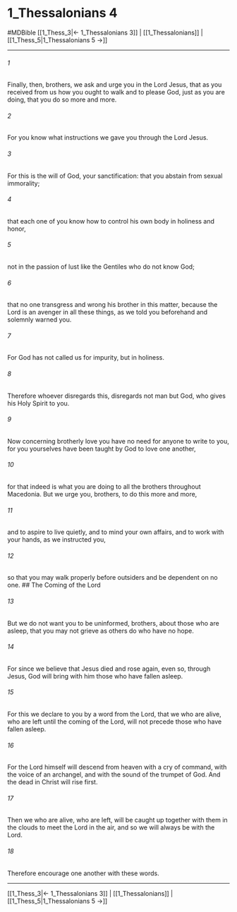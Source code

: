 # 1_Thessalonians 4
#MDBible
[[1_Thess_3|← 1_Thessalonians 3]] | [[1_Thessalonians]] | [[1_Thess_5|1_Thessalonians 5 →]]

***

###### 1 

Finally, then, brothers, we ask and urge you in the Lord Jesus, that as you received from us how you ought to walk and to please God, just as you are doing, that you do so more and more. 

###### 2 

For you know what instructions we gave you through the Lord Jesus. 

###### 3 

For this is the will of God, your sanctification: that you abstain from sexual immorality; 

###### 4 

that each one of you know how to control his own body in holiness and honor, 

###### 5 

not in the passion of lust like the Gentiles who do not know God; 

###### 6 

that no one transgress and wrong his brother in this matter, because the Lord is an avenger in all these things, as we told you beforehand and solemnly warned you. 

###### 7 

For God has not called us for impurity, but in holiness. 

###### 8 

Therefore whoever disregards this, disregards not man but God, who gives his Holy Spirit to you. 

###### 9 

Now concerning brotherly love you have no need for anyone to write to you, for you yourselves have been taught by God to love one another, 

###### 10 

for that indeed is what you are doing to all the brothers throughout Macedonia. But we urge you, brothers, to do this more and more, 

###### 11 

and to aspire to live quietly, and to mind your own affairs, and to work with your hands, as we instructed you, 

###### 12 

so that you may walk properly before outsiders and be dependent on no one. ## The Coming of the Lord 

###### 13 

But we do not want you to be uninformed, brothers, about those who are asleep, that you may not grieve as others do who have no hope. 

###### 14 

For since we believe that Jesus died and rose again, even so, through Jesus, God will bring with him those who have fallen asleep. 

###### 15 

For this we declare to you by a word from the Lord, that we who are alive, who are left until the coming of the Lord, will not precede those who have fallen asleep. 

###### 16 

For the Lord himself will descend from heaven with a cry of command, with the voice of an archangel, and with the sound of the trumpet of God. And the dead in Christ will rise first. 

###### 17 

Then we who are alive, who are left, will be caught up together with them in the clouds to meet the Lord in the air, and so we will always be with the Lord. 

###### 18 

Therefore encourage one another with these words. 

***

[[1_Thess_3|← 1_Thessalonians 3]] | [[1_Thessalonians]] | [[1_Thess_5|1_Thessalonians 5 →]]
